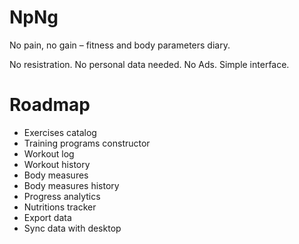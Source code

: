 # NpNg
No pain, no gain – fitness and body parameters diary.

No resistration.
No personal data needed.
No Ads.
Simple interface.

# Roadmap
- Exercises catalog
- Training programs constructor
- Workout log
- Workout history
- Body measures
- Body measures history
- Progress analytics
- Nutritions tracker
- Export data
- Sync data with desktop 
  